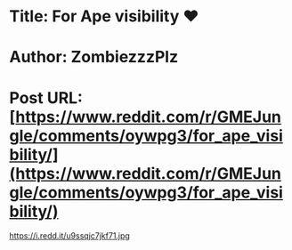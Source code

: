 # Title: For Ape visibility ❤️
# Author: ZombiezzzPlz
# Post URL: [https://www.reddit.com/r/GMEJungle/comments/oywpg3/for_ape_visibility/](https://www.reddit.com/r/GMEJungle/comments/oywpg3/for_ape_visibility/)


https://i.redd.it/u9ssqjc7jkf71.jpg